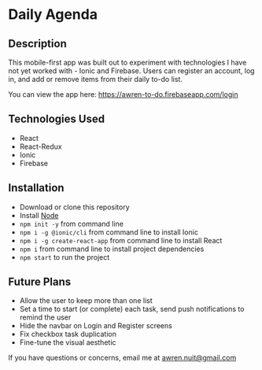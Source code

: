 # Daily Agenda

## Description

This mobile-first app was built out to experiment with technologies I have not yet worked with - Ionic and Firebase. Users can register an account, log in, and add or remove items from their daily to-do list.

You can view the app here: https://awren-to-do.firebaseapp.com/login

## Technologies Used

- React
- React-Redux
- Ionic
- Firebase

## Installation

- Download or clone this repository
- Install [Node](https://nodejs.org/en/)
- `npm init -y` from command line
- `npm i -g @ionic/cli` from command line to install Ionic
- `npm i -g create-react-app` from command line to install React
- `npm i` from command line to install project dependencies
- `npm start` to run the project

## Future Plans

- Allow the user to keep more than one list
- Set a time to start (or complete) each task, send push notifications to remind the user
- Hide the navbar on Login and Register screens
- Fix checkbox task duplication
- Fine-tune the visual aesthetic

If you have questions or concerns, email me at awren.nuit@gmail.com